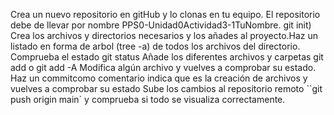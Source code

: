 Crea un nuevo repositorio en gitHub y lo clonas en tu equipo. El repositorio debe de llevar por nombre PPS0-Unidad0Actividad3-1TuNombre. git init)
Crea los archivos y directorios necesarios y los añades al proyecto.Haz un listado en forma de arbol (tree -a) de todos los archivos del directorio.
Comprueba el estado git status
Añade los diferentes archivos y carpetas git add o git add -A
Modifica algún archivo y vuelves a comprobar su estado.
Haz un commitcomo comentario indica que es la creación de archivos y vuelves a comprobar su estado
Sube los cambios al repositorio remoto ``git push origin main` y comprueba si todo se visualiza correctamente.
